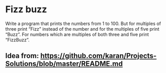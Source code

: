 # Fizz buzz

Write a program that prints the numbers from 1 to 100. But for multiples of three print “Fizz” instead of the number and for the multiples of five print “Buzz”. For numbers which are multiples of both three and five print “FizzBuzz”.

## Idea from: https://github.com/karan/Projects-Solutions/blob/master/README.md
